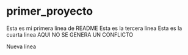 # primer_proyecto
Esta es mi primera linea de README
Esta es la tercera linea
Esta es la cuarta linea
AQUI NO SE GENERA UN CONFLICTO

Nueva linea